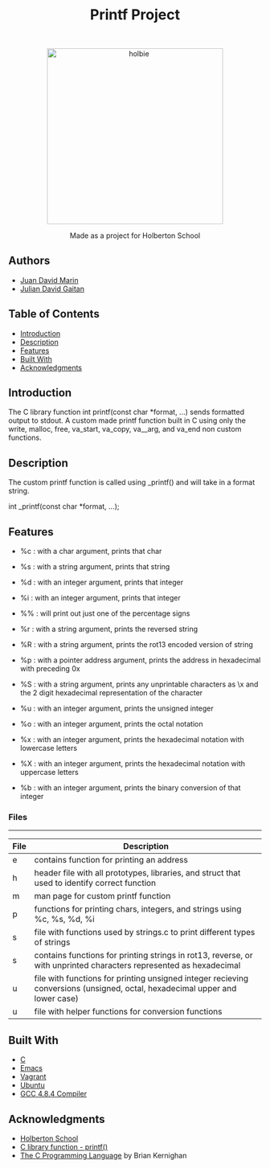 <h1 align ="center"> Printf Project </h1><br>

<p align="center">
	<a href="https://holbertonschool.com">
		<img alt="holbie" title="holbie" src="https://s3.amazonaws.com/intranet-projects-files/holbertonschool-low_level_programming/228/printf.png" width="350">
	</a>
</p>
<p align="center">
Made as a project for Holberton School
</p>

## Authors

* [Juan David Marin](https://twitter.com/Teslothorcha)
* [Julian David Gaitan](https://twitter.com/JulianDavidG07)

## Table of Contents

- [Introduction](#introduction)
- [Description](#description)
- [Features](#features)
- [Built With](#built-with)
- [Acknowledgments](#acknowledgments)

## Introduction

The C library function int printf(const char *format, ...) sends formatted output to stdout.
A custom made printf function built in C using only the write, malloc, free, va_start, va_copy, va__arg, and va_end non custom functions.

## Description

The custom printf function is called using \_printf() and will take in a format string.

int \_printf(const char \*format, ...);

## Features

* %c : with a char argument, prints that char

* %s : with a string argument, prints that string

* %d : with an integer argument, prints that integer

* %i : with an integer argument, prints that integer

* %% : will print out just one of the percentage signs

* %r : with a string argument, prints the reversed string

* %R : with a string argument, prints the rot13 encoded version of string

* %p : with a pointer address argument, prints the address in hexadecimal with preceding 0x

* %S : with a string argument, prints any unprintable characters as \x and the 2 digit hexadecimal representation of the character

* %u : with an integer argument, prints the unsigned integer

* %o : with an integer argument, prints the octal notation

* %x : with an integer argument, prints the hexadecimal notation with lowercase letters

* %X : with an integer argument, prints the hexadecimal notation with uppercase letters

* %b : with an integer argument, prints the binary conversion of that integer

### Files

---
File|Description
---|---
e | contains function for printing an address
h | header file with all prototypes, libraries, and struct that used to identify correct function
m | man page for custom printf function
p | functions for printing chars, integers, and strings using %c, %s, %d, %i
s | file with functions used by strings.c to print different types of strings
s | contains functions for printing strings in rot13, reverse, or with unprinted characters represented as hexadecimal
u | file with functions for printing unsigned integer recieving conversions (unsigned, octal, hexadecimal upper and lower case)
u | file with helper functions for conversion functions

## Built With

* [C](https://en.wikipedia.org/wiki/C_(programming_language))
* [Emacs](https://www.gnu.org/software/emacs/)
* [Vagrant](https://www.vagrantup.com/)
* [Ubuntu](https://www.ubuntu.com/)
* [GCC 4.8.4 Compiler](https://gcc.gnu.org/)

## Acknowledgments

* [Holberton School](https://www.holbertonschool.com/)
* [C library function - printf()](https://www.tutorialspoint.com/c_standard_library/c_function_printf.htm)
* [The C Programming Language](https://www.dipmat.univpm.it/~demeio/public/the_c_programming_language_2.pdf) by Brian Kernighan

